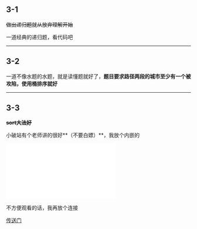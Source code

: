 ## 3-1

~~做出递归题就从放弃理解开始~~

一道经典的递归题，看代码吧

***

## 3-2

一道不像水题的水题，就是读懂题就好了，**题目要求路径两段的城市至少有一个被攻陷，使用桶排序就好**

***

## 3-3

~~**sort大法好**~~

小破站有个老师讲的很好**（不要白嫖）**，我放个内嵌的

<iframe src="//player.bilibili.com/player.html?aid=626091825&bvid=BV1Pt4y197VZ&cid=201560443&page=1" scrolling="no" border="0" frameborder="no" framespacing="0" allowfullscreen="true"> </iframe>

不方便观看的话，我再放个连接

[传送门](https://www.bilibili.com/video/BV1Pt4y197VZ?share_source=copy_web)